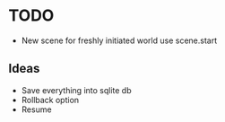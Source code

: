 # TODO

* New scene for freshly initiated world use scene.start

## Ideas
* Save everything into sqlite db
* Rollback option
* Resume
